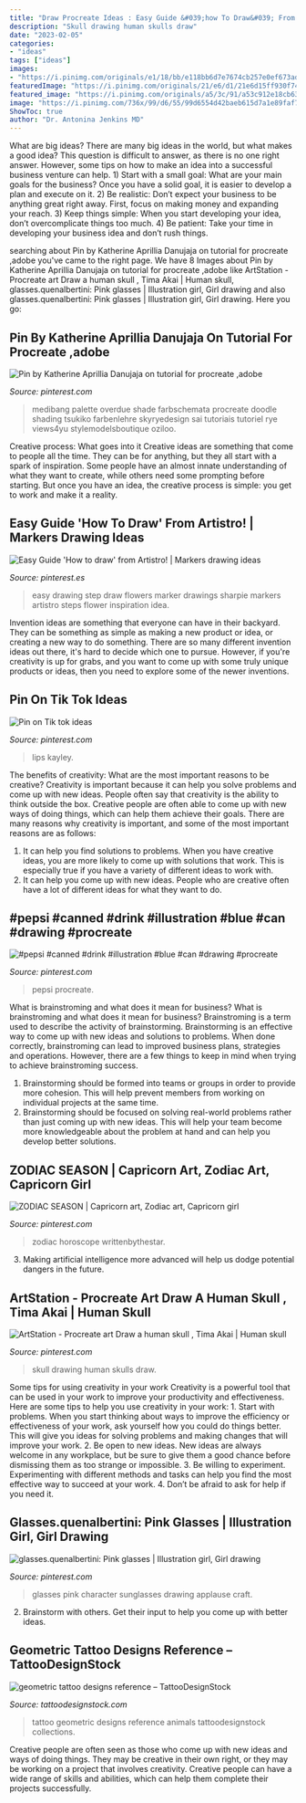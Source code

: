 ```yaml
---
title: "Draw Procreate Ideas : Easy Guide &#039;how To Draw&#039; From Artistro!"
description: "Skull drawing human skulls draw"
date: "2023-02-05"
categories:
- "ideas"
tags: ["ideas"]
images:
- "https://i.pinimg.com/originals/e1/18/bb/e118bb6d7e7674cb257e0ef673ad4a27.jpg"
featuredImage: "https://i.pinimg.com/originals/21/e6/d1/21e6d15ff930f7448f737385abfbf831.jpg"
featured_image: "https://i.pinimg.com/originals/a5/3c/91/a53c912e18cb63c7ecde43fba694b59b.png"
image: "https://i.pinimg.com/736x/99/d6/55/99d6554d42baeb615d7a1e89faf75c15.jpg"
ShowToc: true
author: "Dr. Antonina Jenkins MD"
---
```



What are big ideas?
There are many big ideas in the world, but what makes a good idea? This question is difficult to answer, as there is no one right answer. However, some tips on how to make an idea into a successful business venture can help. 1) Start with a small goal: What are your main goals for the business? Once you have a solid goal, it is easier to develop a plan and execute on it. 2) Be realistic: Don’t expect your business to be anything great right away. First, focus on making money and expanding your reach. 3) Keep things simple: When you start developing your idea, don’t overcomplicate things too much. 4) Be patient: Take your time in developing your business idea and don’t rush things.

	

		
searching about Pin by Katherine Aprillia Danujaja on tutorial for procreate ,adobe you've came to the right page. We have 8 Images about Pin by Katherine Aprillia Danujaja on tutorial for procreate ,adobe like ArtStation - Procreate art Draw a human skull , Tima Akai | Human skull, glasses.quenalbertini: Pink glasses | Illustration girl, Girl drawing and also glasses.quenalbertini: Pink glasses | Illustration girl, Girl drawing. Here you go:
		
    
## Pin By Katherine Aprillia Danujaja On Tutorial For Procreate ,adobe

<img loading=lazy src="https://i.pinimg.com/originals/21/e6/d1/21e6d15ff930f7448f737385abfbf831.jpg" onerror="this.onerror=null;this.src='https://tse3.mm.bing.net/th?id=OIP.s-tNmCoOYvFRF4GC1pSwSwHaHY&amp;pid=15.1';" alt="Pin by Katherine Aprillia Danujaja on tutorial for procreate ,adobe">

_Source: pinterest.com_

>medibang palette overdue shade farbschemata procreate doodle shading tsukiko farbenlehre skyryedesign sai tutoriais tutoriel rye views4yu stylemodelsboutique oziloo. 

	

Creative process: What goes into it
Creative ideas are something that come to people all the time. They can be for anything, but they all start with a spark of inspiration. Some people have an almost innate understanding of what they want to create, while others need some prompting before starting. But once you have an idea, the creative process is simple: you get to work and make it a reality.

    
## Easy Guide &#039;How To Draw&#039; From Artistro! | Markers Drawing Ideas

<img loading=lazy src="https://i.pinimg.com/736x/dd/a8/40/dda840931d4503030fa826660a8ddc22.jpg" onerror="this.onerror=null;this.src='https://tse1.mm.bing.net/th?id=OIP.a7nQZXd-TQzdAIzYHf2ZVwHaKA&amp;pid=15.1';" alt="Easy Guide &#039;How to draw&#039; from Artistro! | Markers drawing ideas">

_Source: pinterest.es_

>easy drawing step draw flowers marker drawings sharpie markers artistro steps flower inspiration idea. 

	

Invention ideas are something that everyone can have in their backyard. They can be something as simple as making a new product or idea, or creating a new way to do something. There are so many different invention ideas out there, it's hard to decide which one to pursue. However, if you're creativity is up for grabs, and you want to come up with some truly unique products or ideas, then you need to explore some of the newer inventions.

    
## Pin On Tik Tok Ideas

<img loading=lazy src="https://i.pinimg.com/originals/7b/00/3d/7b003db416181635b55d4ed861f6ddbf.jpg" onerror="this.onerror=null;this.src='https://tse1.mm.bing.net/th?id=OIP.ku10D_wru9bzKNkhqIrNVgHaHu&amp;pid=15.1';" alt="Pin on Tik tok ideas">

_Source: pinterest.com_

>lips kayley. 

	

The benefits of creativity: What are the most important reasons to be creative?
Creativity is important because it can help you solve problems and come up with new ideas. People often say that creativity is the ability to think outside the box. Creative people are often able to come up with new ways of doing things, which can help them achieve their goals. There are many reasons why creativity is important, and some of the most important reasons are as follows: 
1) It can help you find solutions to problems. When you have creative ideas, you are more likely to come up with solutions that work. This is especially true if you have a variety of different ideas to work with. 
2) It can help you come up with new ideas. People who are creative often have a lot of different ideas for what they want to do.

    
## #pepsi #canned #drink #illustration #blue #can #drawing #procreate

<img loading=lazy src="https://i.pinimg.com/originals/a5/3c/91/a53c912e18cb63c7ecde43fba694b59b.png" onerror="this.onerror=null;this.src='https://tse3.mm.bing.net/th?id=OIP.y9iHg26jJdOv1hm1-64jEgHaNK&amp;pid=15.1';" alt="#pepsi #canned #drink #illustration #blue #can #drawing #procreate">

_Source: pinterest.com_

>pepsi procreate. 

	

What is brainstroming and what does it mean for business?
What is brainstroming and what does it mean for business?
Brainstroming is a term used to describe the activity of brainstorming. Brainstorming is an effective way to come up with new ideas and solutions to problems. When done correctly, brainstroming can lead to improved business plans, strategies and operations. However, there are a few things to keep in mind when trying to achieve brainstroming success.

1) Brainstorming should be formed into teams or groups in order to provide more cohesion. This will help prevent members from working on individual projects at the same time.
2) Brainstorming should be focused on solving real-world problems rather than just coming up with new ideas. This will help your team become more knowledgeable about the problem at hand and can help you develop better solutions.

    
## ZODIAC SEASON | Capricorn Art, Zodiac Art, Capricorn Girl

<img loading=lazy src="https://i.pinimg.com/736x/cb/97/f5/cb97f5b51a3a8482ed6d86a2769f8acc.jpg" onerror="this.onerror=null;this.src='https://tse3.mm.bing.net/th?id=OIP.dnLf0Tazr1vPoBSxEe_bgwHaJP&amp;pid=15.1';" alt="ZODIAC SEASON | Capricorn art, Zodiac art, Capricorn girl">

_Source: pinterest.com_

>zodiac horoscope writtenbythestar. 

	

3. Making artificial intelligence more advanced will help us dodge potential dangers in the future.

    
## ArtStation - Procreate Art Draw A Human Skull , Tima Akai | Human Skull

<img loading=lazy src="https://i.pinimg.com/736x/99/d6/55/99d6554d42baeb615d7a1e89faf75c15.jpg" onerror="this.onerror=null;this.src='https://tse3.mm.bing.net/th?id=OIP.STiDAtgS0iFU2OCezcbXvgHaJ3&amp;pid=15.1';" alt="ArtStation - Procreate art Draw a human skull , Tima Akai | Human skull">

_Source: pinterest.com_

>skull drawing human skulls draw. 

	

Some tips for using creativity in your work
Creativity is a powerful tool that can be used in your work to improve your productivity and effectiveness. Here are some tips to help you use creativity in your work: 1. Start with problems. When you start thinking about ways to improve the efficiency or effectiveness of your work, ask yourself how you could do things better. This will give you ideas for solving problems and making changes that will improve your work. 2. Be open to new ideas. New ideas are always welcome in any workplace, but be sure to give them a good chance before dismissing them as too strange or impossible. 3. Be willing to experiment. Experimenting with different methods and tasks can help you find the most effective way to succeed at your work. 4. Don’t be afraid to ask for help if you need it.

    
## Glasses.quenalbertini: Pink Glasses | Illustration Girl, Girl Drawing

<img loading=lazy src="https://i.pinimg.com/originals/e1/18/bb/e118bb6d7e7674cb257e0ef673ad4a27.jpg" onerror="this.onerror=null;this.src='https://tse1.mm.bing.net/th?id=OIP.5YcUfHIbt52gjP-2b6qHXAHaKA&amp;pid=15.1';" alt="glasses.quenalbertini: Pink glasses | Illustration girl, Girl drawing">

_Source: pinterest.com_

>glasses pink character sunglasses drawing applause craft. 

	

2. Brainstorm with others. Get their input to help you come up with better ideas.

    
## Geometric Tattoo Designs Reference – TattooDesignStock

<img loading=lazy src="https://cdn.shopify.com/s/files/1/0094/6080/9786/collections/iStock-678775436LARGE_1200x1200.jpg?v=1544626614" onerror="this.onerror=null;this.src='https://tse3.mm.bing.net/th?id=OIP.l9ZmqupwZ9shYf-vjQ-BuAHaNr&amp;pid=15.1';" alt="geometric tattoo designs reference – TattooDesignStock">

_Source: tattoodesignstock.com_

>tattoo geometric designs reference animals tattoodesignstock collections. 

	

Creative people are often seen as those who come up with new ideas and ways of doing things. They may be creative in their own right, or they may be working on a project that involves creativity. Creative people can have a wide range of skills and abilities, which can help them complete their projects successfully.

